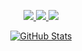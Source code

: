 
<p align="center">
  <a href="https://github.com/watislaf">
    <img src="https://img.shields.io/badge/github-watislaf-blue" />
  </a>
  <a href="https://www.linkedin.com/in/watislaf">
    <img src="https://img.shields.io/badge/linkedin-watislaf-ff69b4" />
  </a> 
  <a href="https://github.com/watislaf">
    <img src="https://enkahcw3aqjzlyp.m.pipedream.net/?key=gh-watislaf&label=visitors&color=grey&style=flat" />
  </a> 
<p align="center">
  <a href="https://github.com/watislaf">
    <img alt="GitHub Stats" src="https://github-readme-stats.vercel.app/api?username=watislaf&custom_title=GitHub%20Stats&show_icons=true&theme=github_dark&count_private=true&include_all_commits=true&hide_border=true" />
  </a>
</p> 
